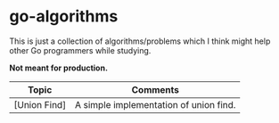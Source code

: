 # go-algorithms

This is just a collection of algorithms/problems which I think might help other Go programmers while studying. 

**Not meant for production.**

| Topic | Comments |
| --- | --- |
| [Union Find] | A simple implementation of union find. |
